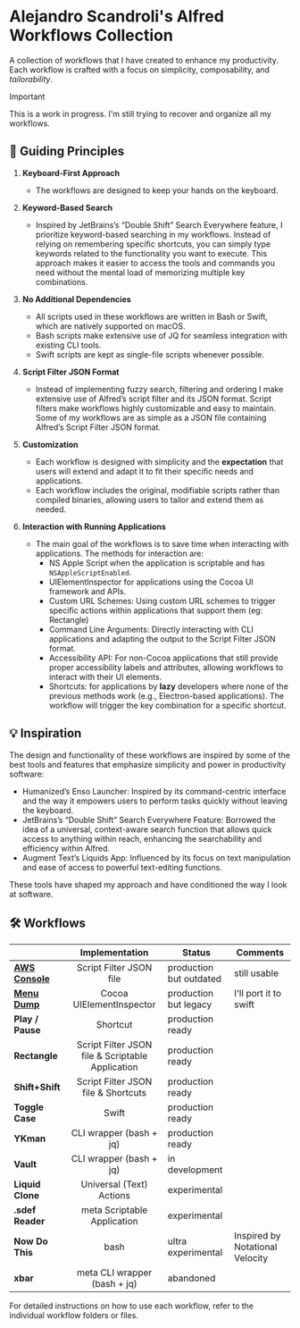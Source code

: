 # Alejandro Scandroli's Alfred Workflows Collection

A collection of workflows that I have created to enhance my productivity. Each workflow is crafted with a focus on simplicity, composability, and _tailorability_.

> [!IMPORTANT]
> This is a work in progress. I'm still trying to recover and organize all my workflows.

## 📜 Guiding Principles

1. **Keyboard-First Approach**

   * The workflows are designed to keep your hands on the keyboard.

2. **Keyword-Based Search**

   * Inspired by JetBrains’s “Double Shift” Search Everywhere feature, I prioritize keyword-based searching in my workflows. Instead of relying on remembering specific shortcuts, you can simply type keywords related to the functionality you want to execute. This approach makes it easier to access the tools and commands you need without the mental load of memorizing multiple key combinations.

3. **No Additional Dependencies**

   * All scripts used in these workflows are written in Bash or Swift, which are natively supported on macOS.
   * Bash scripts make extensive use of JQ for seamless integration with existing CLI tools.
   * Swift scripts are kept as single-file scripts whenever possible.

4. **Script Filter JSON Format**

   * Instead of implementing fuzzy search, filtering and ordering I make extensive use of Alfred’s script filter and its JSON format. Script filters make workflows highly customizable and easy to maintain. Some of my workflows are as simple as a JSON file containing Alfred’s Script Filter JSON format.

5. **Customization**

   * Each workflow is designed with simplicity and the **expectation** that users will extend and adapt it to fit their specific needs and applications. 
   * Each workflow includes the original, modifiable scripts rather than compiled binaries, allowing users to tailor and extend them as needed.

6. **Interaction with Running Applications**

    * The main goal of the workflows is to save time when interacting with applications. The methods for interaction are:
        * NS Apple Script when the application is scriptable and has `NSAppleScriptEnabled`.
        * UIElementInspector for applications using the Cocoa UI framework and APIs.
        * Custom URL Schemes: Using custom URL schemes to trigger specific actions within applications that support them (eg: Rectangle)
        * Command Line Arguments: Directly interacting with CLI applications and adapting the output to the Script Filter JSON format.
        * Accessibility API: For non-Cocoa applications that still provide proper accessibility labels and attributes, allowing workflows to interact with their UI elements.
        * Shortcuts: for applications by **lazy** developers where none of the previous methods work (e.g., Electron-based applications). The workflow will trigger the key combination for a specific shortcut.

## 💡 Inspiration

The design and functionality of these workflows are inspired by some of the best tools and features that emphasize simplicity and power in productivity software:

* Humanized’s Enso Launcher: Inspired by its command-centric interface and the way it empowers users to perform tasks quickly without leaving the keyboard.
* JetBrains’s “Double Shift” Search Everywhere Feature: Borrowed the idea of a universal, context-aware search function that allows quick access to anything within reach, enhancing the searchability and efficiency within Alfred.
* Augment Text’s Liquids App: Influenced by its focus on text manipulation and ease of access to powerful text-editing functions.

These tools have shaped my approach and have conditioned the way I look at software.

## 🛠️ Workflows

|                                                                              |                  Implementation                  | Status                  | Comments |
|------------------------------------------------------------------------------|:------------------------------------------------:|-------------------------| ------ |
| [**AWS Console**](https://github.com/ascandroli/alfred-aws-console-workflow) |             Script Filter JSON file              | production but outdated | still usable |
| [**Menu Dump**](https://github.com/ascandroli/menudump)                                                                |             Cocoa UIElementInspector             | production but legacy   | I'll port it to swift |
| **Play / Pause**                                                             |                     Shortcut                     | production ready        |
| **Rectangle**                                                                | Script Filter JSON file & Scriptable Application | production ready        |
| **Shift+Shift**                                                              |       Script Filter JSON file & Shortcuts        | production ready        |
| **Toggle Case**                                                              |                      Swift                       | production ready        |
| **YKman**                                                                    |             CLI wrapper (bash + jq)              | production ready        |
| **Vault**                                                                    |             CLI wrapper (bash + jq)              | in development          |
| **Liquid Clone**                                                             |             Universal (Text) Actions             | experimental            |
| **.sdef Reader**                                                             |           meta Scriptable Application            | experimental            |
| **Now Do This**                                                              |                       bash                       | ultra experimental      | Inspired by Notational Velocity |
| **xbar**                                                                     |           meta CLI wrapper (bash + jq)           | abandoned               |                                         

For detailed instructions on how to use each workflow, refer to the individual workflow folders or files.
